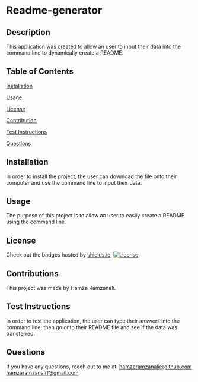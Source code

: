 # Readme-generator

## Description
This application was created to allow an user to input their data into the command line to dynamically create a README.

## Table of Contents
[Installation](#installation)

[Usage](#usage)

[License](#license)

[Contribution](#contribution)

[Test Instructions](#testinstructions)

[Questions](#github)

## Installation
In order to install the project, the user can download the file onto their computer and use the command line to input their data.
    
## Usage
The purpose of this project is to allow an user to easily create a README using the command line.
    
## License
Check out the badges hosted by [shields.io](https://shields.io/). [![License](https://img.shields.io/badge/License-MIT-blue.svg)](https://opensource.org/licenses/MIT)
    
## Contributions
This project was made by Hamza Ramzanali.
    
## Test Instructions
In order to test the application, the user can type their answers into the command line, then go onto their README file and see if the data was transferred.

## Questions 
If you have any questions, reach out to me at:
hamzaramzanali@github.com
hamzaramzanali1@gmail.com
